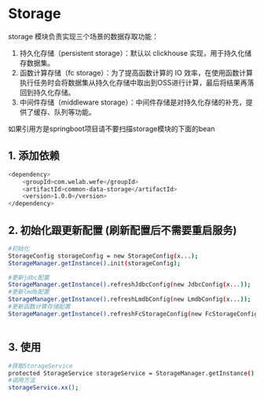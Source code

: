 # Storage

storage 模块负责实现三个场景的数据存取功能：

1. 持久化存储（persistent storage）：默认以 clickhouse 实现，用于持久化储存数据集。
2. 函数计算存储（fc storage）：为了提高函数计算的 IO 效率，在使用函数计算执行任务时会将数据集从持久化存储中取出到OSS进行计算，最后将结果再落回到持久化存储。
3. 中间件存储（middleware storage）：中间件存储是对持久化存储的补充，提供了缓存、队列等功能。

如果引用方是springboot项目请不要扫描storage模块的下面的bean

## 1. 添加依赖

```bash
<dependency>
    <groupId>com.welab.wefe</groupId>
    <artifactId>common-data-storage</artifactId>
    <version>1.0.0</version>
</dependency>
```

## 2. 初始化跟更新配置 (刷新配置后不需要重启服务)

```bash
#初始化
StorageConfig storageConfig = new StorageConfig(x...);
StorageManager.getInstance().init(storageConfig);

#更新jdbc配置
StorageManager.getInstance().refreshJdbcConfig(new JdbcConfig(x...));
#更新lmdb配置
StorageManager.getInstance().refreshLmdbConfig(new LmdbConfig(x...));
#更新函数计算存储配置
StorageManager.getInstance().refreshFcStorageConfig(new FcStorageConfig(x...));



```

## 3. 使用

```bash
#获取StorageService
protected StorageService storageService = StorageManager.getInstance().getRepo(StorageService.class);
#调用方法
storageService.xx();
```